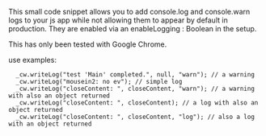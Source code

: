 This small code snippet allows you to add console.log and console.warn logs to your js app while not allowing them to appear by default in production. They are enabled via an enableLogging : Boolean in the setup.

This has only been tested with Google Chrome.
  
  use examples:  
  ```
    _cw.writeLog("test 'Main' completed.", null, "warn"); // a warning
    _cw.writeLog("mousein2: no ev"); // simple log
    _cw.writeLog("closeContent: ", closeContent, "warn"); // a warning with also an object returned
    _cw.writeLog("closeContent: ", closeContent); // a log with also an object returned
    _cw.writeLog("closeContent: ", closeContent, "log"); // also a log with an object returned
  ```
